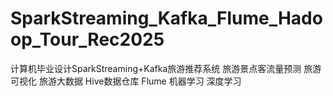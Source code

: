 # SparkStreaming_Kafka_Flume_Hadoop_Tour_Rec2025
计算机毕业设计SparkStreaming+Kafka旅游推荐系统 旅游景点客流量预测 旅游可视化 旅游大数据 Hive数据仓库 Flume 机器学习 深度学习
